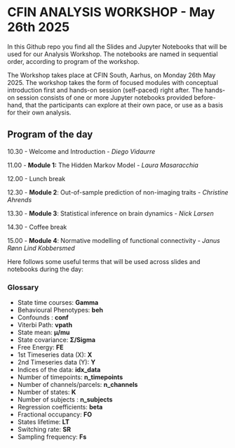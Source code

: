 # CFIN ANALYSIS WORKSHOP - May 26th 2025

In this Github repo you find all the Slides and Jupyter Notebooks that will be used for our Analysis Workshop. 
The notebooks are named in sequential order, according to program of the workshop. 

The Workshop takes place at CFIN South, Aarhus, on Monday 26th May 2025. 
The workshop takes the form of focused modules with conceptual introduction first and hands-on session (self-paced) right after. 
The hands-on session consists of one or more Jupyter notebooks provided before-hand, that the participants can explore at their own pace, or use as a basis for their own analysis.

## Program of the day

10.30 - Welcome and Introduction - *Diego Vidaurre*

11.00 - **Module 1:** The Hidden Markov Model - *Laura Masaracchia*

12.00 - Lunch break

12.30 - **Module 2**: Out-of-sample prediction of non-imaging traits - *Christine Ahrends*

13.30 - **Module 3**: Statistical inference on brain dynamics - *Nick Larsen*

14.30 - Coffee break

15.00 - **Module 4**: Normative modelling of functional connectivity - *Janus Rønn Lind Kobbersmed*



Here follows some useful terms that will be used across slides and notebooks during the day: 
### Glossary
- State time courses: **Gamma**
- Behavioural Phenotypes: **beh** 
- Confounds : **conf**
- Viterbi Path: **vpath**
- State mean: **μ/mu**
- State covariance: **Σ/Sigma**
- Free Energy: **FE**
- 1st Timeseries data (X): **X**
- 2nd Timeseries data (Y): **Y**
- Indices of the data: **idx_data**
- Number of timepoints: **n_timepoints**
- Number of channels/parcels: **n_channels**
- Number of states: **K**
- Number of subjects : **n_subjects**
- Regression coefficients: **beta**
- Fractional occupancy: **FO**
- States lifetime: **LT**
- Switching rate: **SR**
- Sampling frequency: **Fs**



